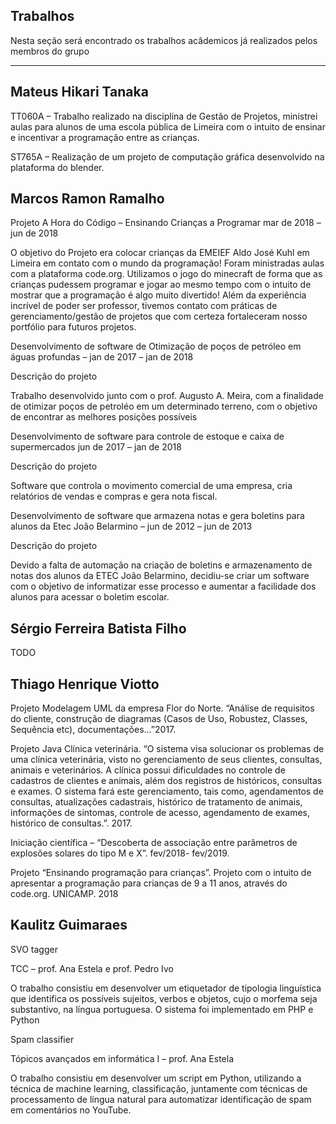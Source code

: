 ## Trabalhos

Nesta seção será encontrado os trabalhos acâdemicos já realizados pelos membros do grupo


-----------------------------------------------------------------------------------------------------

Mateus Hikari Tanaka
--------------------

TT060A – Trabalho realizado na disciplina de Gestão de Projetos, ministrei aulas para alunos de uma escola pública de Limeira com o intuito de ensinar e incentivar a programação entre as crianças.

ST765A – Realização de um projeto de computação gráfica desenvolvido na plataforma do blender.

Marcos Ramon Ramalho
--------------------

Projeto A Hora do Código – Ensinando Crianças a Programar mar de 2018 – jun de 2018

O objetivo do Projeto era colocar crianças da EMEIEF Aldo José Kuhl em Limeira em contato com o mundo da programação! Foram ministradas aulas com a plataforma code.org. Utilizamos o jogo do minecraft de forma que as crianças pudessem programar e jogar ao mesmo tempo com o intuito de mostrar que a programação é algo muito divertido! Além da experiência incrível de poder ser professor, tivemos contato com práticas de gerenciamento/gestão de projetos que com certeza fortaleceram nosso portfólio para futuros projetos.

  

Desenvolvimento de software de Otimização de poços de petróleo em águas profundas – jan de 2017 – jan de 2018

Descrição do projeto

Trabalho desenvolvido junto com o prof. Augusto A. Meira, com a finalidade de otimizar poços de petroléo em um determinado terreno, com o objetivo de encontrar as melhores posições possíveis

  

Desenvolvimento de software para controle de estoque e caixa de supermercados jun de 2017 – jan de 2018

Descrição do projeto

Software que controla o movimento comercial de uma empresa, cria relatórios de vendas e compras e gera nota fiscal.

Desenvolvimento de software que armazena notas e gera boletins para alunos da Etec João Belarmino – jun de 2012 – jun de 2013

Descrição do projeto

Devido a falta de automação na criação de boletins e armazenamento de notas dos alunos da ETEC João Belarmino, decidiu-se criar um software com o objetivo de informatizar esse processo e aumentar a facilidade dos alunos para acessar o boletim escolar.

Sérgio Ferreira Batista Filho
-----------------------------

TODO

Thiago Henrique Viotto
----------------------

Projeto Modelagem UML da empresa Flor do Norte. “Análise de requisitos do cliente, construção de diagramas (Casos de Uso, Robustez, Classes, Sequência etc), documentações...”2017.

Projeto Java Clínica veterinária. “O sistema visa solucionar os problemas de uma clínica veterinária, visto no gerenciamento de seus clientes, consultas, animais e veterinários. A clínica possui dificuldades no controle de cadastros de clientes e animais, além dos registros de históricos, consultas e exames. O sistema fará este gerenciamento, tais como, agendamentos de consultas, atualizações cadastrais, histórico de tratamento de animais, informações de sintomas, controle de acesso, agendamento de exames, histórico de consultas.”. 2017.

Iniciação científica – “Descoberta de associação entre parâmetros de explosões solares do tipo M e X”. fev/2018- fev/2019.

Projeto “Ensinando programação para crianças”. Projeto com o intuito de apresentar a programação para crianças de 9 a 11 anos, através do code.org. UNICAMP. 2018

Kaulitz Guimaraes
-----------------

SVO tagger

TCC – prof. Ana Estela e prof. Pedro Ivo

O trabalho consistiu em desenvolver um etiquetador de tipologia linguística que identifica os possíveis sujeitos, verbos e objetos, cujo o morfema seja substantivo, na língua portuguesa. O sistema foi implementado em PHP e Python

Spam classifier

Tópicos avançados em informática I – prof. Ana Estela

O trabalho consistiu em desenvolver um script em Python, utilizando a técnica de machine learning, classificação, juntamente com técnicas de processamento de língua natural para automatizar identificação de spam em comentários no YouTube.




